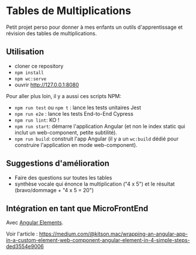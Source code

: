 # Tables de Multiplications

Petit projet perso pour donner à mes enfants un outils d'apprentissage et révision des tables de multiplications.

## Utilisation

- cloner ce repository
- `npm install`
- `npm wc:serve`
- ouvrir http://127.0.0.1:8080

Pour aller plus loin, il y a aussi ces scripts NPM:

- `npm run test` ou `npm t` : lance les tests unitaires Jest
- `npm run e2e` : lance les tests End-to-End Cypress
- `npm run lint`: KO !
- `npm run start`: démarre l'application Angular (et non le index static qui inclut un web-component, petite subtilité).
- `npm run build`: construit l'app Angular (il y a un `wc:build` dédié pour construire l'application en mode web-component).

## Suggestions d'amélioration

- Faire des questions sur toutes les tables
- synthèse vocale qui énonce la multiplication ("4 x 5") et le résultat (bravo/dommage + "4 x 5 = 20")

## Intégration en tant que MicroFrontEnd

Avec [Angular Elements](https://angular.io/guide/elements).

Voir l'article : https://medium.com/@kitson.mac/wrapping-an-angular-app-in-a-custom-element-web-component-angular-element-in-4-simple-steps-ded3554e9006
